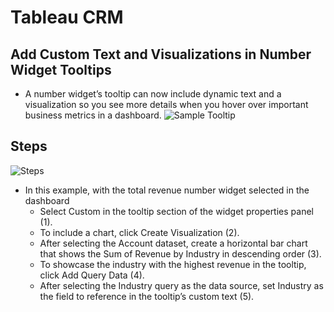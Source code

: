 # Tableau CRM

## Add Custom Text and Visualizations in Number Widget Tooltips
- A number widget’s tooltip can now include dynamic text and a visualization so you see more details when you hover over important business metrics in a dashboard.
![Sample Tooltip ](https://resources.docs.salesforce.com/images/844bb8756e92cf727de55bf0285cfb26.png)

## Steps 

![Steps](https://resources.docs.salesforce.com/images/5ed059bb1372de164eeb06d13226cb45.png)

- In this example, with the total revenue number widget selected in the dashboard 
    - Select Custom in the tooltip section of the widget properties panel (1). 
    - To include a chart, click Create Visualization (2). 
    - After selecting the Account dataset, create a horizontal bar chart that shows the Sum of Revenue by Industry in descending order (3). 
    - To showcase the industry with the highest revenue in the tooltip, click Add Query Data (4). 
    - After selecting the Industry query as the data source, set Industry as the field to reference in the tooltip’s custom text (5).




